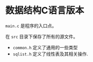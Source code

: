 # 数据结构C语言版本

`main.c` 是程序的入口点。

在 `src` 目录下保存了所有的源文件。

- `common.h` 定义了通用的一些类型
- `sqlist.h` 定义了线性表及其相关操作.
